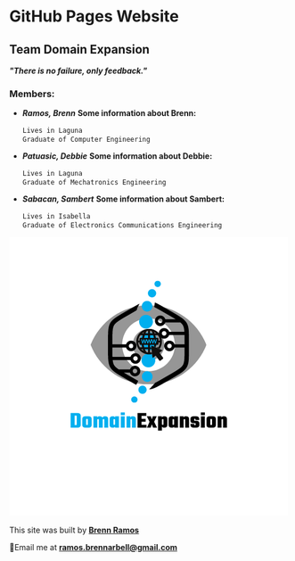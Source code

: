 # GitHub Pages Website

## Team Domain Expansion

***"There is no failure, only feedback."***

### Members:

- ***Ramos, Brenn***
  **Some information about Brenn:**
  ```
  Lives in Laguna
  Graduate of Computer Engineering
  ```

- ***Patuasic, Debbie***
   **Some information about Debbie:**
   ```
   Lives in Laguna
   Graduate of Mechatronics Engineering
   ```

- ***Sabacan, Sambert***
  **Some information about Sambert:**
   ```
   Lives in Isabella
   Graduate of Electronics Communications Engineering
   ```
   
![This is our logo](https://github.com/brenn-r/brenn-r.github.io/blob/main/images/logo.jpeg)

This site was built by **[Brenn Ramos](https://www.linkedin.com/in/brenn-ramos-353862221)**

📧Email me at **ramos.brennarbell@gmail.com**
